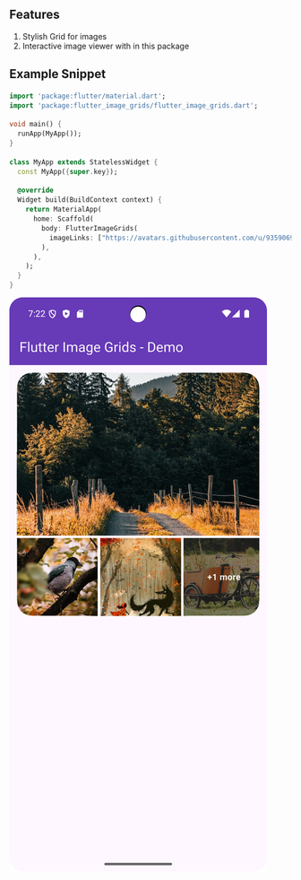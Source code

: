 ## Features

1. Stylish Grid for images
2. Interactive image viewer with in this package

## Example Snippet

```dart
import 'package:flutter/material.dart';
import 'package:flutter_image_grids/flutter_image_grids.dart';

void main() {
  runApp(MyApp());
}

class MyApp extends StatelessWidget {
  const MyApp({super.key});

  @override
  Widget build(BuildContext context) {
    return MaterialApp(
      home: Scaffold(
        body: FlutterImageGrids(
          imageLinks: ["https://avatars.githubusercontent.com/u/93590694"],
        ),
      ),
    );
  }
}

```

![Alt text](https://raw.githubusercontent.com/Najeer-k11/image_grids/main/preview_images/flutter_image_grids_demo.png)

